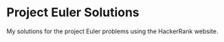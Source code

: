 # Project Euler Solutions

My solutions for the project Euler problems using the HackerRank website.
